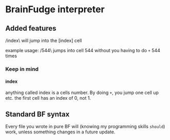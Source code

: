 # BrainFudge interpreter

## Added features
/index\ will jump into the [index] cell

example usage:
/544\ jumps into cell 544 without you having to do `+` 544 times

### Keep in mind

#### index
anything called index is a cells number. By doing `+`, you jump one cell up etc.
the first cell has an index of 0, not 1.


## Standard BF syntax 
Every file you wrote in pure BF will (knowing my programming skills `should`) work, unless something changes in a future update.
